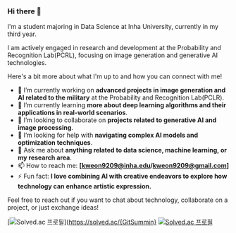 ### Hi there 👋

<!--
**GitSummin/GitSummin** is a ✨ _special_ ✨ repository because its `README.md` (this file) appears on your GitHub profile.
-->

I'm a student majoring in Data Science at Inha University, currently in my third year. 

I am actively engaged in research and development at the Probability and Recognition Lab(PCRL), focusing on image generation and generative AI technologies. 

Here's a bit more about what I'm up to and how you can connect with me!

- 🔭 I’m currently working on **advanced projects in image generation and AI related to the military** at the Probability and Recognition Lab(PCLR).
- 🌱 I’m currently learning **more about deep learning algorithms and their applications in real-world scenarios**.
- 👯 I’m looking to collaborate on **projects related to generative AI and image processing**.
- 🤔 I’m looking for help with **navigating complex AI models and optimization techniques**.
- 💬 Ask me about **anything related to data science, machine learning, or my research area**.
- 📫 How to reach me: **[kweon9209@inha.edu/kweon9209@gmail.com]**
- ⚡ Fun fact: **I love combining AI with creative endeavors to explore how technology can enhance artistic expression.**

Feel free to reach out if you want to chat about technology, collaborate on a project, or just exchange ideas!

[![Solved.ac
프로필](http://mazassumnida.wtf/api/v2/generate_badge?boj={GitSummin})](https://solved.ac/{GitSummin}
[![Solved.ac
프로필](http://mazassumnida.wtf/api/mini/generate_badge?boj={GitSummin})](https://solved.ac/{GitSummin})
